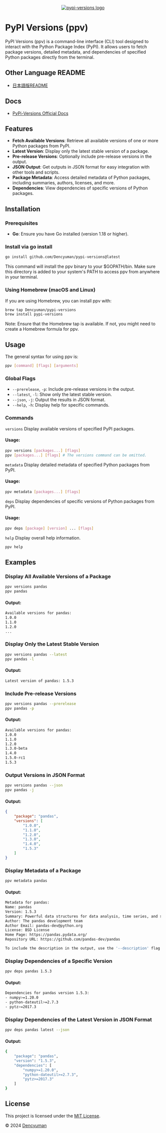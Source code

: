 <p align="center" dir="auto">
    <a href="https://takotakocyumans-organization.gitbook.io/pypi-versions-docs/">
        <img style="max-width: 100%; margin-top: 4rem" src="./assets/logo-padding.png" alt="pypi-versions logo">
    </a>
</p>

# PyPI Versions (ppv)

PyPI Versions (ppv) is a command-line interface (CLI) tool designed to interact with the Python Package Index (PyPI). It allows users to fetch package versions, detailed metadata, and dependencies of specified Python packages directly from the terminal.

## Other Language README
- [日本語版README](./docs/ja/README.md)

## Docs
- [PyPi-Versions Official Docs](https://takotakocyumans-organization.gitbook.io/pypi-versions-docs/)

## Features
- **Fetch Available Versions**: Retrieve all available versions of one or more Python packages from PyPI.
- **Latest Version**: Display only the latest stable version of a package.
- **Pre-release Versions**: Optionally include pre-release versions in the output.
- **JSON Output**: Get outputs in JSON format for easy integration with other tools and scripts.
- **Package Metadata**: Access detailed metadata of Python packages, including summaries, authors, licenses, and more.
- **Dependencies**: View dependencies of specific versions of Python packages.

## Installation
### Prerequisites
- **Go**: Ensure you have Go installed (version 1.18 or higher).

### Install via go install
```bash
go install github.com/Dencyuman/pypi-versions@latest
```

This command will install the ppv binary to your $GOPATH/bin. Make sure this directory is added to your system's PATH to access ppv from anywhere in your terminal.

### Using Homebrew (macOS and Linux)
If you are using Homebrew, you can install ppv with:

```bash
brew tap Dencyuman/pypi-versions
brew install pypi-versions
```
Note: Ensure that the Homebrew tap is available. If not, you might need to create a Homebrew formula for ppv.

## Usage
The general syntax for using ppv is:

```bash
ppv [command] [flags] [arguments]
```
### Global Flags
- `--prerelease`, `-p`: Include pre-release versions in the output.
- `--latest`, `-l`: Show only the latest stable version.
- `--json`, `-j`: Output the results in JSON format.
- `--help`, `-h`: Display help for specific commands.

### Commands
`versions`
Display available versions of specified PyPI packages.

#### Usage:

```bash
ppv versions [packages...] [flags]
ppv [packages...] [flags] # The versions command can be omitted.
```

`metadata`
Display detailed metadata of specified Python packages from PyPI.

#### Usage:

```bash
ppv metadata [packages...] [flags]
```

`deps`
Display dependencies of specific versions of Python packages from PyPI.

#### Usage:

```bash
ppv deps [package] [version] ... [flags]
```

`help`
Display overall help information.

```bash
ppv help
```

## Examples
### Display All Available Versions of a Package
```bash
ppv versions pandas
ppv pandas

```
#### Output:

```bash
Available versions for pandas:
1.0.0
1.1.0
1.2.0
...
```

### Display Only the Latest Stable Version
```bash
ppv versions pandas --latest
ppv pandas -l
```
#### Output:

```bash
Latest version of pandas: 1.5.3
```

### Include Pre-release Versions
```bash
ppv versions pandas --prerelease
ppv pandas -p
```
#### Output:

```bash
Available versions for pandas:
1.0.0
1.1.0
1.2.0
1.3.0-beta
1.4.0
1.5.0-rc1
1.5.3
```

### Output Versions in JSON Format
```bash
ppv versions pandas --json
ppv pandas -j
```
#### Output:

```json
{
    "package": "pandas",
    "versions": [
        "1.0.0",
        "1.1.0",
        "1.2.0",
        "1.3.0",
        "1.4.0",
        "1.5.3"
    ]
}
```

### Display Metadata of a Package
```bash
ppv metadata pandas
```
#### Output:

```bash
Metadata for pandas:
Name: pandas
Version: 1.5.3
Summary: Powerful data structures for data analysis, time series, and statistics
Author: The pandas development team
Author Email: pandas-dev@python.org
License: BSD License
Home Page: https://pandas.pydata.org/
Repository URL: https://github.com/pandas-dev/pandas

To include the description in the output, use the '--description' flag.
```

### Display Dependencies of a Specific Version
```bash
ppv deps pandas 1.5.3
```
#### Output:

```bash
Dependencies for pandas version 1.5.3:
- numpy>=1.20.0
- python-dateutil>=2.7.3
- pytz>=2017.3
```

### Display Dependencies of the Latest Version in JSON Format
```bash
ppv deps pandas latest --json
```
#### Output:

```bash
{
    "package": "pandas",
    "version": "1.5.3",
    "dependencies": [
        "numpy>=1.20.0",
        "python-dateutil>=2.7.3",
        "pytz>=2017.3"
    ]
}
```

## License
This project is licensed under the [MIT License](../../LICENSE).

© 2024 [Dencyuman](https://github.com/Dencyuman)